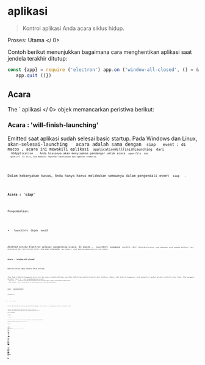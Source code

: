 # aplikasi

> Kontrol aplikasi Anda acara siklus hidup.

Proses:  Utama </ 0></p> 

Contoh berikut menunjukkan bagaimana cara menghentikan aplikasi saat jendela terakhir ditutup:

```javascript
const {app} = require ('electron') app.on ('window-all-closed', () = & gt; {
   app.quit ()})
```

## Acara

The ` aplikasi </ 0> objek memancarkan peristiwa berikut:</p>

<h3>Acara : 'will-finish-launching'</h3>

<p>Emitted saat aplikasi sudah selesai basic startup. Pada Windows dan Linux, <code> akan-selesai-launching </ 0>  acara adalah sama dengan <code> siap </ 0>  event ; di macos , acara ini mewakili aplikasi <code> applicationWillFinishLaunching </ 0> dari
 <code> NSApplication </ 0> . Anda biasanya akan menyiapkan pendengar untuk acara <code> open-file </ 0> dan
 <code> open-url </ 0> di sini, dan memulai reporter kecelakaan dan updater otomatis.</p>

<p>Dalam kebanyakan kasus, Anda hanya harus melakukan semuanya dalam pengendali event <code> siap </ 0>  .</p>

<h3>Acara : 'siap'</h3>

<p>Pengembalian:</p>

<ul>
<li><code> launchInfo </ 0> Objek <em> macOS </ 1></li>
</ul>

<p>Emitted ketika Elektron selesai menginisialisasi. Di macos , <code> launchInfo </ 0> memegang <code> userInfo </ 0> dari <code> NSUserNotification </ 0> yang digunakan untuk membuka aplikasi, jika diluncurkan dari Notification Center. Anda dapat menghubungi <code> app.isReady () </ 0> untuk memeriksa apakah acara ini telah dipecat.</p>

<h3>Acara : 'window-all-closed'</h3>

<p>Emitted ketika semua jendela telah ditutup.</p>

<p>Jika Anda tidak berlangganan acara ini dan semua jendela ditutup, perilaku defaultnya adalah berhenti dari aplikasi; Namun, jika Anda berlangganan, Anda mengontrol apakah aplikasi berhenti atau tidak. Jika pengguna menekan <code> Cmd + Q </ 0> , atau pengembang yang disebut
 <code> app.quit () </ 0> , Elektron pertama akan mencoba untuk menutup semua jendela dan kemudian memancarkan
 <code> akan- berhenti </ 0>  event , dan dalam hal ini <code> jendela-semua-ditutup </ 0>  acara tidak akan dipancarkan.</p>

<h3>Acara : 'sebelum-berhenti'</h3>

<p>Pengembalian:</p>

<ul>
<li><code> event </ 0>  Acara</li>
</ul>

<p>Emitted sebelum aplikasi mulai menutup jendela-jendelanya. Memanggil <code> event.preventDefault () </ 0> akan mencegah perilaku default, yang mengakhiri aplikasi.</p>

<p><strong> Catatan: </ 0> Jika aplikasi berhenti diprakarsai oleh <code> autoUpdater.quitAndInstall () </ 1> 
lalu <code> sebelum-berhenti </ 1> dipancarkan <em> setelah </ 2> memancarkan < 1> dekat </ 1>  acara pada semua jendela dan menutup mereka.</p>

<h3>Acara : 'akan-berhenti'</h3>

<p>Pengembalian:</p>

<ul>
<li><code> event </ 0>  Acara</li>
</ul>

<p>Emitted ketika semua jendela telah ditutup dan aplikasi akan berhenti. Memanggil <code> event.preventDefault () </ 0> akan mencegah perilaku default, yang mengakhiri aplikasi.</p>

<p>Lihat deskripsi <code> jendela-semua-ditutup </ 0>  acara untuk perbedaan antara <code> akan-berhenti </ 0> dan <code> jendela-semua-ditutup </ 0> peristiwa.</p>

<h3>Acara : 'berhenti'</h3>

<p>Pengembalian:</p>

<ul>
<li><code>event</ 0> Acara</li>
<li><code> exitCode </ 0> Integer</li>
</ul>

<p>Emitted saat aplikasi berhenti.</p>

<h3>Event : 'open-file' <em> macos </ 0></h3>

<p>Pengembalian:</p>

<ul>
<li><code>event</ 0> Acara</li>
<li><code> path </ 0>  String</li>
</ul>

<p>Emitted saat pengguna ingin membuka file dengan aplikasi. The <code> open-file yang </ 0> 
event biasanya dipancarkan saat aplikasi sudah terbuka dan OS ingin menggunakan kembali aplikasi untuk membuka file. <code> open-file </ 0> juga dipancarkan saat sebuah file diturunkan ke dok dan aplikasi belum berjalan. Pastikan untuk mendengarkan <code> open-file yang </ 0> acara sangat awal di startup aplikasi Anda untuk menangani kasus ini (bahkan sebelum <code> siap </ 0>  acara dipancarkan).</p>

<p>Anda harus menghubungi <code> event .preventDefault () </ 0> jika Anda ingin menangani acara ini .</p>

<p>Pada Windows, Anda harus mengurai <code> process.argv </ 0> (dalam proses utama) untuk mendapatkan filepath.</p>

<h3>Acara: 'buka-url' <em> macos </em></h3>

<p>Pengembalian:</p>

<ul>
<li><code>event` Acara</li> 

* `url` String</ul> 

Emitted saat pengguna ingin membuka URL dengan aplikasi. File ` Info.plist <code> aplikasi Anda
 harus menentukan skema url di dalam kunci <code> CFBundleURLTypes `, dan set ` NSPrincipalClass ` ke <0> AtomApplication </code>.

Anda harus menghubungi `event.preventDefault()` jika Anda ingin menangani acara ini.

### Acara: 'aktifkan' *macOS*

Pengembalian:

* `event` Acara
* `hasVisibleWindows` Boolean

Emitted saat aplikasi diaktifkan. Berbagai tindakan dapat memicu acara ini, seperti meluncurkan aplikasi untuk pertama kalinya, mencoba meluncurkan ulang aplikasi saat sudah berjalan, atau mengklik ikon dok atau ikon taskbar.

### Acara: 'lanjutkan aktivitas' *macOS*

Pengembalian:

* `event` Acara
* `ketik` String - String yang mengidentifikasi aktivitas. Maps ke [`NSUserActivity.activityType`](https://developer.apple.com/library/ios/documentation/Foundation/Reference/NSUserActivity_Class/index.html#//apple_ref/occ/instp/NSUserActivity/activityType).
* `userInfo` Objek - Berisi status spesifik aplikasi yang disimpan oleh aktivitas di perangkat lain.

Emitted selama [Handoff](https://developer.apple.com/library/ios/documentation/UserExperience/Conceptual/Handoff/HandoffFundamentals/HandoffFundamentals.html) saat aktivitas dari perangkat lain ingin dilanjutkan. Anda harus menghubungi `event.preventDefault()` jika Anda ingin menangani acara ini.

Aktivitas pengguna hanya dapat dilanjutkan di aplikasi yang memiliki ID Tim pengembang yang sama dengan aplikasi sumber aktivitas dan yang mendukung jenis aktivitas. Jenis aktivitas yang didukung ditentukan di aplikasi `Info.plist` di bawah tombol `NSUserActivityTypes`.

### Event: 'new-window-for-tab' *macOS*

Pengembalian:

* `event` Acara

Emitted saat pengguna mengklik tombol tab baru macOS asli. Tombol tab baru hanya terlihat jika arus `BrowserWindow` memiliki `tabbingIdentifier`

### Acara: 'browser-window-blur'

Pengembalian:

* `event` Acara
* `jendela` Jendela Peramban

Emitted ketika [browserWindow](browser-window.md) menjadi kabur.

### Acara: 'browser-window-focus'

Pengembalian:

* `event` Acara
* `jendela` JendelaPeramban

Emitted ketika [browserWindow](browser-window.md) terpusat.

### Acara: 'browser-window-created'

Pengembalian:

* `event` Acara
* `jendela` Jendela Peramban

Emitted ketika baru [browserWindow](browser-window.md) dibuat.

### Acara: 'isi web-dibuat'

Pengembalian:

* `event` Acara
* `webContents` KontenWeb

Emitted ketika baru [webContents](web-contents.md) dibuat.

### Acara: 'sertifikat-kesalahan'

Pengembalian:

* `event` Acara
* `webContents` [WebContents](web-contents.md)
* `url` String
* `error` String - Kode kesalahan
* `sertifikat` [Sertifikat](structures/certificate.md)
* `callback` Fungsi 
  * `isTrusted` Boolean - Apakah akan mempertimbangkan sertifikat sebagai terpercaya

Emitted ketika gagal untuk memverifikasi `certificate` untuk `url`, untuk mempercayai sertifikat Anda harus mencegah perilaku default dengan `event.preventDefault ()` dan memanggil `callback(true)`.

```javascript
const {app} = require ('electron') app.on('certificate-error', (event, webContents, url, error, certificate, callback) => {
   if (url === 'https://github.com') {
     // Verifikasi logika.
    event.preventDefault()
     callback(true)
   } else {
     callback (false)
   }})
```

### Acara: 'pilih-klien-sertifikat'

Pengembalian:

* `event` Acara
* `webContents` [WebContents](web-contents.md)
* `url` URL
* `certificateList` [Sertifikat[]](structures/certificate.md)
* `callback` Fungsi 
  * `sertifikat` [Sertifikat](structures/certificate.md) (opsional)

Emitted ketika sertifikat klien diminta.

The ` url </ 0> sesuai dengan entri navigasi meminta sertifikat klien dan <code> callback </ 0> bisa disebut dengan entri disaring dari daftar. Menggunakan
 <code>event.preventDefault()` mencegah aplikasi menggunakan sertifikat pertama dari toko.

```javascript
const {app} = require('electron') app.on('select-client-certificate', (event, webContents, url, list, callback) => {
 event.preventDefault()
 callback(daftar[0]) 
})    
```

### Acara: 'login'

Pengembalian:

* `event` Acara
* `webContents` [WebContents](web-contents.md)
* `permintaan` Obyek 
  * `method` String
  * `url` URL
  * `perujuk` URL
* `authInfo` Obyek 
  * ` isProxy </ 0>  Boolean</li>
<li><code>skema` String
  * `host` String
  * `port` Integer
  * `realm` String
* `callback` Fungsi 
  * `namapengguna` String
  * `katasandi` String

Emitted ketika `webContents` ingin melakukan auth dasar.

Perilaku default adalah membatalkan semua otentikasi, untuk menimpa ini Anda harus mencegah perilaku default dengan `event.preventDefault()` dan panggil `callback(nama pengguna, kata sandi)` dengan kredensial.

```javascript
const {app} = require('electron') app.on('login', (event, webContents, request, authInfo, callback) => {
 event.preventDefault()
 callback('username', 'secret')
})
```

### Acara: 'proses-gpu-jatuh'

Pengembalian:

* `event` Acara
* `terbunuh` Boolean

Emitted saat proses gpu macet atau terbunuh.

### Event: 'aksesibilitas-support-changed' *macOS* *Windows*

Pengembalian:

* `event` Acara
* `aksesibilitasSupportEnabled` Boolean - `true` saat dukungan aksesibilitas Chrome diaktifkan, `false` sebaliknya.

Emitted saat dukungan aksesibilitas Chrome berubah. Peristiwa ini terjadi saat teknologi bantu, seperti pembaca layar, diaktifkan atau dinonaktifkan. Lihat https://www.chromium.org/developers/design-documents/accessibility untuk lebih jelasnya.

## Metode

The `aplikasi` objek memiliki metode berikut:

**Catatan:** Beberapa metode hanya tersedia pada sistem operasi tertentu dan diberi label seperti itu.

### `app.quit()`

Cobalah untuk menutup semua jendela. The `sebelum-berhenti` acara akan dipancarkan pertama. Jika semua jendela berhasil ditutup, `akan-berhenti` acara akan dipancarkan dan secara default aplikasi akan mengakhiri.

Metode ini menjamin bahwa semua `beforeunload` dan `unload` event handlers dijalankan dengan benar. Ada kemungkinan bahwa sebuah jendela membatalkan berhenti dengan mengembalikan `false` pada pengendali event *Beforeunload</code>.</p> 

### `app.exit([exitCode])`

* `exitCode` Integer (opsional)

Keluar segera dengan `exitCode `. `exitCode` default ke 0.

Semua jendela akan ditutup segera tanpa meminta pengguna dan `sebelum-berhenti` dan `akan-berhenti` tidak akan dipancarkan.

### `app.relaunch([options])`

* `pilihan` Objek (opsional) 
  * `args` String[] - (opsional)
  * `execPath` String (opsional)

Luncurkan ulang aplikasi saat instance saat ini keluar.

Secara default, contoh baru akan menggunakan direktori kerja dan argumen baris perintah yang sama dengan instance saat ini. Bila `args` ditentukan, `args` akan dilewatkan sebagai argumen baris perintah. Ketika `execPath` dispesifikasikan, `execPath` akan dieksekusi untuk diluncurkan kembali alih-alih aplikasi saat ini.

Perhatikan bahwa metode ini tidak berhenti dari aplikasi saat dijalankan, Anda harus memanggil `app.quit` atau `app.exit` setelah memanggil `app.relaunch` ke buat aplikasi restart.

Saat `app.relaunch` dipanggil berkali-kali, beberapa contoh akan dimulai setelah instance saat ini keluar.

Contoh untuk me-restart instance saat ini segera dan menambahkan argumen baris perintah baru ke instance baru:

```javascript
const {app} = require ('electron') app.relaunch({args: process.argv.slice(1).concat(['-- relaunch'])}) app.exit(0)
```

### `app.isReady()`

Mengembalikan `Boolean` - `true` jika Elektron selesai menginisialisasi, `false` sebaliknya.

### `app.focus()`

Di Linux, fokus pada jendela yang pertama terlihat. Di macos, buat aplikasi yang aktif. Pada Windows, fokus pada jendela pertama aplikasi.

### `app.hide()` *macos*

Menyembunyikan semua jendela aplikasi tanpa meminimalkannya.

### `app.show()` *macos*

Menunjukkan jendela aplikasi setelah disembunyikan. Tidak secara otomatis memfokuskannya.

### `app.getAppPath()`

Mengembalikan `String` - Direktori aplikasi saat ini.

### `app.getPath(nama)`

* `nama` String

Mengembalikan `String` - Path ke direktori khusus atau file yang terkait dengan `nama`. Pada kegagalan sebuah `Error` dilempar.

Anda dapat meminta jalur berikut dengan namanya:

* `home` Direktori home pengguna.
* `dataaplikasi` Direktori data aplikasi per pengguna, yang secara default menunjuk ke: 
  * `%APPDATA%` di Windows
  * `$XDG_CONFIG_HOME` atau `~/.config` di Linux
  * `~/Library/Application Support` di macos
* `userData` Direktori untuk menyimpan file konfigurasi aplikasi Anda, yang secara default merupakan direktori `appData` yang ditambahkan dengan nama aplikasi Anda.
* `temp` Direktori sementara.
* `exe` File eksekusi saat ini.
* `modul` The `libchromiumcontent` perpustakaan.
* `desktop` Direktori Desktop pengguna saat ini.
* `dokumen` Direktori untuk "My Documents" pengguna.
* `download` Direktori untuk download pengguna.
* `musik` Direktori untuk musik pengguna.
* `gambar` Direktori untuk gambar pengguna.
* `video` Direktori untuk video pengguna.
* `pepperFlashSystemPlugin` Path lengkap ke versi sistem plugin Pepper Flash.

### `app.getFileIcon(path[, options], callback)`

* `path` String
* `pilihan` Objek (opsional) 
  * `ukuran` Tali 
    * `kecil` - 16x16
    * `normal` - 32x32
    * `besar` - 48x48 di *Linux*, 32x32 pada *Windows*, tidak didukung di *macOS*.
* `callback` Fungsi 
  * `error` Kesalahan
  * `ikon` [NativeImage](native-image.md)

Mengambil ikon terkait jalur.

Pada *Windows*, ada 2 macam ikon:

* Ikon terkait dengan ekstensi file tertentu, seperti `.mp3`, `.png`, dll.
* Ikon di dalam file itu sendiri, seperti `.exe`, `.dll`, `.ico`.

Pada *Linux* dan *macOS*, ikon bergantung pada aplikasi yang terkait dengan jenis file mime.

### `app.setPath(nama, path)`

* `nama` String
* `path` String

Menimpa `path` ke direktori khusus atau file yang terkait dengan `nama`. Jika path menentukan direktori yang tidak ada, direktori akan dibuat dengan metode ini. Pada kegagalan sebuah `Error` dilempar.

Anda hanya dapat menimpa jalur dari `nama` didefinisikan dalam `app.getPath`.

Secara default, cookie dan cache halaman web akan disimpan di bawah direktori `userData`. Jika Anda ingin mengubah lokasi ini, Anda harus mengganti path `userData` sebelum event `ready` dari modul `app` dipancarkan.

### `app.getVersion()`

Mengembalikan `String` - Versi aplikasi yang dimuat. Jika tidak ada versi yang ditemukan di file `package.json` aplikasi, versi dari paket saat ini atau yang dapat dijalankan akan dikembalikan.

### `app.getName()`

Mengembalikan `String` - Nama aplikasi saat ini, yang merupakan nama di file `package.json` aplikasi.

Biasanya `nama` bidang `package.json` adalah nama lowercased singkat, menurut npm modul spec. Anda juga harus menentukan bidang `productName`, yang merupakan nama lengkap kapitalisasi aplikasi Anda, dan mana yang lebih disukai dari `nama`oleh Elektron.

### `app.setName(nama)`

* `nama` String

Ganti nama aplikasi saat ini.

### `app.getLocale()`

Mengembalikan `String` - Lokal aplikasi saat ini. Nilai pengembalian yang mungkin didokumentasikan [di sini](locales.md).

**Catatan:** Saat mendistribusikan aplikasi yang dikemas, Anda juga harus mengirimkan map `locales`.

**Catatan:** Pada Windows Anda harus meneleponnya setelah `ready` dipancarkan.

### `app.addRecentDocument(path)` *macOS* *Windows*

* `path` String

Menambahkan `path` ke daftar dokumen terbaru.

Daftar ini dikelola oleh OS. Pada Windows Anda bisa mengunjungi daftar dari task bar, dan di macos Anda bisa mengunjunginya dari menu dock.

### `app.clearRecentDocuments()` *macOS* *Windows*

Menghapus daftar dokumen terbaru.

### `app.setAsDefaultProtocolClient(protokol[,path, args])` *macOS**Windows*

* `protocol` String - Nama protokol Anda, tanpa `://`. Jika Anda ingin aplikasi Anda menangani tautan `elektron://`, hubungi metode ini dengan `elektron` sebagai parameternya.
* `path` String (opsional) *Windows* - Default ke `process.execPath`
* `args` String[] (opsional) *Windows* - Default ke array kosong

Mengembalikan `Boolean` - Apakah panggilan berhasil.

Metode ini menetapkan executable saat ini sebagai pengendali default untuk sebuah protokol (alias skema URI). Ini memungkinkan Anda mengintegrasikan aplikasi Anda lebih dalam ke dalam sistem operasi. Setelah terdaftar, semua link dengan `your-protocol://` akan dibuka dengan executable saat ini. Seluruh link, termasuk protokol, akan diteruskan ke aplikasi Anda sebagai parameter.

Pada Windows Anda dapat menyediakan jalur parameter opsional, jalur ke executable Anda, dan args, serangkaian argumen yang akan dikirimkan ke executable Anda saat diluncurkan.

**Catatan:** Pada macOS, Anda hanya dapat mendaftarkan protokol yang telah ditambahkan ke aplikasi `info.plist`, yang tidak dapat diubah saat runtime. Namun Anda dapat mengubah file dengan editor teks sederhana atau skrip selama waktu pembuatan. Silahkan lihat [dokumentasi Apple](https://developer.apple.com/library/ios/documentation/General/Reference/InfoPlistKeyReference/Articles/CoreFoundationKeys.html#//apple_ref/doc/uid/TP40009249-102207-TPXREF115) untuk rincian.

The API menggunakan Windows Registry dan LSSetDefaultHandlerForURLScheme internal.

### `app.removeAsDefaultProtocolClient(protokol[, path, args])` *macOS* *Windows*

* `protocol` String - Nama protokol Anda, tanpa `://`.
* `path` String (opsional) *Windows* - Default ke `process.execPath`
* `args` String[] (opsional) *Windows* - Default ke array kosong

Mengembalikan `Boolean` - Apakah panggilan berhasil.

Metode ini memeriksa apakah saat ini dapat dieksekusi sebagai pengendali default untuk sebuah protokol (alias skema URI). Jika demikian, itu akan menghapus aplikasi sebagai penangan default.

### `app.isDefaultProtocolClient(protokol[, path, args])` *macOS* *Windows*

* `protocol` String - Nama protokol Anda, tanpa `://`.
* `path` String (opsional) *Windows* - Default ke `process.execPath`
* `args` String[] (opsional) *Windows* - Default ke array kosong

Mengembalikan `Boolean`

Metode ini memeriksa apakah executable saat ini adalah default handler untuk sebuah protokol (alias skema URI). Jika demikian, itu akan kembali benar. Jika tidak, itu akan kembali salah.

**Catatan:** Pada macOS, Anda dapat menggunakan metode ini untuk memeriksa apakah aplikasi telah terdaftar sebagai pengendali protokol default untuk sebuah protokol. Anda juga dapat memverifikasi ini dengan memeriksa `~/Library/Preferences/com.apple.LaunchServices.plist` pada mesin macOS. Silahkan lihat [dokumentasi Apple](https://developer.apple.com/library/mac/documentation/Carbon/Reference/LaunchServicesReference/#//apple_ref/c/func/LSCopyDefaultHandlerForURLScheme) untuk rincian.

The API menggunakan Windows Registry dan LSCopyDefaultHandlerForURLScheme internal.

### `app.setUserTasks(tugas)` *Windows*

* `tugas` [ Tugas[] ](structures/task.md) - Array dari `Tugas` objek

Tambahkan `tugas` ke kategori [Tugas](http://msdn.microsoft.com/en-us/library/windows/desktop/dd378460(v=vs.85).aspx#tasks) JumpList di Windows.

`tugas` adalah berbagai dari [`Tugas`](structures/task.md) benda.

Mengembalikan `Boolean` - Apakah panggilan berhasil.

**Catatan:** Jika Anda ingin menyesuaikan Daftar Langsung gunakan lebih banyak lagi `app.setJumpList(categories)`.

### `app.getJumpListSettings()` *Windows*

Mengembalikan `Objek`:

* `minItems` Integer - The minimum jumlah item yang akan ditampilkan dalam Daftar Langsung (untuk penjelasan lebih rinci tentang nilai ini melihat [MSDN docs](https://msdn.microsoft.com/en-us/library/windows/desktop/dd378398(v=vs.85).aspx)).
* `removedItems` [JumpListItem[]](structures/jump-list-item.md) - Array dari `JumpListItem` objek yang sesuai dengan item yang telah dihapus pengguna dari kategori khusus dalam Daftar Langsung. Item ini tidak boleh ditambahkan kembali ke Daftar Langsung di panggilan **berikutnya** ke `app.setJumpList()`, Windows tidak akan menampilkan kategori khusus yang berisi salah satu dari yang dihapus item.

### `app.setJumpList(kategori)` *Windows*

* `kategori` [JumpListCategory[]](structures/jump-list-category.md) atau `nol` - Array of `JumpListCategory` benda.

Mengatur atau menghapus Daftar Langsung kustom untuk aplikasi, dan mengembalikan salah satu dari string berikut:

* `ok` - Tidak ada yang salah.
* `error` - Satu atau beberapa kesalahan terjadi, aktifkan logging runtime untuk mengetahui kemungkinan penyebabnya.
* `invalidSeparatorError` - Upaya dilakukan untuk menambahkan pemisah ke kategori khusus dalam Daftar Langsung. Pemisah hanya diperbolehkan dalam kategori `Tugas` standar.
* `fileTypeRegistrationError` - Upaya dilakukan untuk menambahkan tautan file ke Daftar Langsung untuk jenis file yang tidak terdaftar dalam aplikasi.
* `customCategoryAccessDeniedError` - Kategori khusus tidak dapat ditambahkan ke Daftar Langsung karena pengaturan kebijakan privasi atau grup pengguna.

Jika `kategori` adalah `null` daftar Jump kustom yang telah ditetapkan sebelumnya (jika ada) akan diganti oleh Daftar Langsung standar untuk aplikasi (dikelola oleh Windows).

**Catatan:** Jika objek `JumpListCategory` tidak memiliki `tipe` atau `nama` properti yang ditetapkan maka `tipe` diasumsikan `tugas`. Jika `nama` properti diatur tetapi `ketik` properti dihilangkan maka `ketik` diasumsikan `kustom`.

**Catatan:** Pengguna dapat menghapus item dari kategori khusus, dan Windows tidak mengizinkan item yang dihapus ditambahkan ke dalam kategori khusus sampai **setelah** panggilan sukses berikutnya ke `app.setJumpList(kategori)`. Setiap usaha untuk menambahkan kembali item yang dihapus ke kategori khusus lebih awal dari pada itu akan mengakibatkan keseluruhan kategori khusus dihilangkan dari Daftar Langsung. Daftar item yang dihapus dapat diperoleh dengan menggunakan `app.getJumpListSettings()`.

Berikut adalah contoh sederhana untuk membuat Daftar Langsung kustom:

```javascript
const {app} = require ('electron') app.setJumpList([
   {
     type: 'custom',
     name: 'Proyek Terbaru',
     item: [
       {type: 'file', path: 'C:\\Projects\\project1.proj '},
       {type:' file ', path: 'C:\\Projects\\project2.proj '}
     ]
   },
   { // memiliki nama jadi `type` diasumsikan sebagai nama "custom"
 : 'Tools',
     item: [
       {
         type: 'task',
         title: 'Tool A',
         program: process.execPath,
         args: '--run-tool-a',
         icon: process.execPath,
         iconIndex: 0,
         deskripsi : 'Runs Tool A'
       },
       {
         type: 'task',
        judul: 'Alat B',
         program: process.execPath,
        args: '--run-tool-b',
         icon: process.execPath,
         iconIndex: 0,
         description: 'Runs Tool B'
       }
     ]
   },
 {type: 'frequent' },
 {// tidak memiliki nama dan tipe tidak ada Jadi `tipe` diasumsikan sebagai item "tugas": [
{
 type: 'task',
 title: 'New Project',
 program: process.execPath,
 args: '--new-project',
 deskripsi: 'Buat yang baru proyek.'
},
 {type: 'separator' },
{
 type: 'task',
 title: 'Recover Project',
 program: process.execPath,
 args: '--recover-project',
 deskripsi: 'Recover Project'
}
]
}
])
```

### `app.makeSingleInstance(callback)`

* `callback` Fungsi 
  * `argv` String[] - Sebuah array dari argumen baris perintah kedua
  * `workingDirectory` String - Direktori kerja contoh kedua

Mengembalikan `Boolean`.

Metode ini membuat aplikasi Anda menjadi Aplikasi Instan Tunggal - alih-alih membiarkan beberapa contoh aplikasi Anda berjalan, ini akan memastikan bahwa hanya satu contoh aplikasi Anda yang berjalan, dan contoh lainnya memberi isyarat contoh ini dan keluar.

`callback` akan dipanggil oleh instance pertama dengan `callback(argv, workingDirectory)` ketika instance kedua telah dieksekusi. `argv` adalah argumen argumen baris kedua dari Array, dan `workingDirectory` adalah direktori kerja saat ini. Biasanya aplikasi merespon hal ini dengan membuat jendela utama mereka fokus dan tidak diminimalisir.

The `callback` dijamin akan dieksekusi setelah `siap` acara dari `aplikasi` akan dipancarkan.

Metode ini mengembalikan `false` jika proses Anda adalah contoh utama aplikasi dan aplikasi Anda harus terus dimuat. Dan mengembalikan `true` jika proses Anda telah mengirimkan parameternya ke instance lain, dan Anda harus segera berhenti.

Pada macOS sistem memberlakukan instance tunggal secara otomatis saat pengguna mencoba membuka instance kedua aplikasi Anda di Finder, dan acara `open-file` dan `open-url` akan dipancarkan untuk bahwa. Namun saat pengguna memulai aplikasi Anda di jalur perintah mekanisme contoh tunggal sistem akan dilewati dan Anda harus menggunakan metode ini untuk memastikan satu contoh.

Contoh mengaktifkan jendela contoh utama saat instance kedua dimulai:

```javascript
const {app} = require('electron') biarkan myWindow = null const isSecondInstance = app.makeSingleInstance ((commandLine, workingDirectory) => {
   // Seseorang mencoba untuk menjalankan instance kedua, kita harus memusatkan jendela kita.
  jika (myWindow) {
     if (myWindow.isMinimized()) myWindow.restore()
     myWindow.focus()
   }}) if (isSecondInstance) {
   app.quit()} // buat myWindow, muat sisa aplikasi, dll...
app.on('siap', () => {})
```

### `app.releaseSingleInstance()`

Rilis semua kunci yang diciptakan oleh `makeSingleInstance`. Ini akan memungkinkan beberapa contoh aplikasi sekali lagi berjalan berdampingan.

### `app.setUserAktivitas(ketik, userInfo[, webpageURL])` *macOS*

* `ketik` String - Unik mengidentifikasi aktivitas. Maps ke [`NSUserActivity.activityType`](https://developer.apple.com/library/ios/documentation/Foundation/Reference/NSUserActivity_Class/index.html#//apple_ref/occ/instp/NSUserActivity/activityType).
* `userInfo` Objek - Negara khusus aplikasi untuk disimpan untuk digunakan oleh perangkat lain.
* `webpageURL` String (opsional) - Halaman web dimuat di browser jika tidak ada aplikasi yang sesuai untuk dipasang pada perangkat yang dilanjutkan. Skema ini harus `http` atau `https`.

Membuat `NSUserActivity` dan menetapkannya sebagai aktivitas saat ini. Aktivitas ini memenuhi syarat untuk [Handoff](https://developer.apple.com/library/ios/documentation/UserExperience/Conceptual/Handoff/HandoffFundamentals/HandoffFundamentals.html) ke perangkat lain sesudahnya.

### `app.getCurrentActivityType()` *macOS*

Mengembalikan `String` - Jenis aktivitas yang sedang berjalan.

### `app.setAppUserModelId(id)` *Windows*

* `id` String

Ubah [User ID Model Aplikasi](https://msdn.microsoft.com/en-us/library/windows/desktop/dd378459(v=vs.85).aspx) menjadi `id`.

### `app.importCertificate(opsi, callback)` *LINUX*

* `pilihan` Obyek 
  * `sertifikat` String - Path untuk berkas pkcs12.
  * `kata sandi` String - Passphrase untuk sertifikat.
* `callback` Fungsi 
  * `hasil` Integer - Hasil impor.

Impor sertifikat dalam format pkcs12 ke toko sertifikat platform. `callback` dipanggil dengan `hasil` dari operasi impor, nilai `` menunjukkan keberhasilan sementara nilai lainnya mengindikasikan kegagalan menurut kromium [net_error_list](https://code.google.com/p/chromium/codesearch#chromium/src/net/base/net_error_list.h).

### `app.disableHardwareAcceleration()`

Nonaktifkan akselerasi perangkat keras untuk aplikasi saat ini.

Metode ini hanya bisa dipanggil sebelum aplikasi sudah siap.

### `app.disableDomainBlockingFor3DAPIs()`

Secara default, Chromium menonaktifkan API 3D (misalnya WebGL) sampai dimulai ulang per basis domain jika proses GPU mogok terlalu sering. Fungsi ini menonaktifkan perilaku itu.

Metode ini hanya bisa dipanggil sebelum aplikasi sudah siap.

### `app.getAppMemoryInfo()` *Tidak berlaku lagi*

Pengembalian [`ProcessMetric[]`](structures/process-metric.md): Array dari `ProcessMetric` benda-benda yang sesuai dengan memori dan penggunaan cpu statistik dari semua proses yang terkait dengan aplikasi. **Catatan:** Metode ini tidak berlaku lagi, gunakan `app.getAppMetrics()`.

### `app.getAppMetrics()`

Pengembalian [`ProcessMetric[]`](structures/process-metric.md): Array dari `ProcessMetric` benda-benda yang sesuai dengan memori dan penggunaan cpu statistik dari semua proses yang terkait dengan aplikasi.

### `app.getGpuFeatureStatus()`

Mengembalikan [`GPUFeatureStatus`](structures/gpu-feature-status.md) - Status Fitur Gambar dari `chrome://gpu/`.

### `app.setBadgeCount(count)` *Linux* *macOS*

* `hitung` Integer

Mengembalikan `Boolean` - Apakah panggilan berhasil.

Menetapkan lencana penghitung untuk aplikasi saat ini. Menetapkan hitungan ke `` akan menyembunyikan lencana.

Di macOS itu terlihat di ikon dermaga. Di Linux hanya bekerja untuk Unity launcher,

**Note:** Unity launcher mensyaratkan adanya a `.desktop` file untuk bekerja, untuk informasi lebih lanjut silahkan baca [Desktop Environment Integration](../tutorial/desktop-environment-integration.md#unity-launcher-shortcuts-linux).

### `app.getBadgeCount()` *Linux* *macOS*

Mengembalikan `Integer` - Nilai saat ini ditampilkan di lencana penghitung.

### `app.isUnityRunning()` *Linux*

Mengembalikan `Boolean` - Apakah lingkungan desktop saat ini adalah Unity launcher.

### `app.getLoginItemSettings([options])` *macOS* *Windows*

* `pilihan` Objek(opsional) 
  * `path` String (opsional) *Windows* - Jalur yang dapat dieksekusi untuk dibandingkan dengan. Default ke `process.execPath`.
  * `args` String[] (opsional) *Windows* - Argumen baris perintah untuk membandingkan lawan. Default ke array kosong.

Jika Anda memberikan `path` dan `args` pilihan untuk `app.setLoginItemSettings` maka Anda harus melewati argumen yang sama di sini untuk `openAtLogin` untuk diatur dengan benar.

Mengembalikan `Objek`:

* `openAtLogin` Aljabar Boolean - `benar` jika app diatur untuk membuka di login.
* `openAsHidden` Boolean - `true` jika aplikasi disetel untuk dibuka sebagai tersembunyi saat masuk. Pengaturan ini hanya didukung pada macOS.
* `isOpenedAtLogin` Boolean - `true` jika aplikasi dibuka saat masuk secara otomatis. Pengaturan ini hanya didukung pada macOS.
* `wasOpenedAsHidden` Boolean - `true` if the app was opened as a hidden login item. Ini menunjukkan bahwa aplikasi tidak boleh membuka jendela saat startup. Pengaturan ini hanya didukung pada macOS.
* `restoreState` Boolean - `true` jika aplikasi dibuka sebagai item masuk yang harus mengembalikan negara dari sesi sebelumnya. Ini menunjukkan bahwa apl harus mengembalikan jendela yang buka terakhir kali aplikasi ditutup. Pengaturan ini hanya didukung pada macOS.

**Catatan:** API ini tidak berpengaruh pada [MAS membangun](../tutorial/mac-app-store-submission-guide.md).

### `app.setLoginItemSettings(pengaturan)` *macOS* *Windows*

* `pengaturan` Obyek 
  * `openAtLogin` Boolean (opsional) - `true` untuk membuka aplikasi saat masuk, `false` untuk menghapus aplikasi sebagai item masuk. Default ke `false`.
  * `openAsHidden` Boolean (opsional) - `true` untuk membuka aplikasi sebagai tersembunyi. Default ke `false`. Pengguna dapat mengedit setelan ini dari Preferensi Sistem jadi `app.getLoginItemStatus().BeenOpenedAsHidden` harus diperiksa saat aplikasi dibuka untuk mengetahui nilai saat ini. Pengaturan ini hanya didukung pada macOS.
  * `path` String (opsional) *Windows* - Eksekusi untuk diluncurkan saat login. Default ke `process.execPath`.
  * `args` String[] (opsional) *Windows* - Argumen baris perintah untuk lolos ke eksekusi. Default ke array kosong. Berhati-hatilah untuk membungkus jalan dengan tanda petik.

Tetapkan setelan item masuk aplikasi.

Untuk bekerja dengan < AutoUpdater `Elektron` pada Windows, yang menggunakan [Squirrel](https://github.com/Squirrel/Squirrel.Windows), Anda ingin menyetel jalur peluncuran ke Update.exe, dan meneruskan argumen yang menentukan nama aplikasi Anda. Sebagai contoh:

```javascript
const appFolder = path.dirname(process.execPath) const updateExe = path.resolve(appFolder, '..', 'Update.exe') const exeName = path.basename(process.execPath) app.setLoginItemSettings ({
   openAtLogin: true,
   path: updateExe,
   args: [
     '--processStart', `"${exeName}"`,
     '--process-start-args', `"--hidden"`
   ]})
```

**Catatan:** ini API tidak berpengaruh pada [MAS membangun](../tutorial/mac-app-store-submission-guide.md).

### `app.isAccessibilitySupportEnabled()` *macOS* *Windows*

Mengembalikan `Boolean` - `true` jika dukungan aksesibilitas Chrome diaktifkan, `salah` sebaliknya. API ini akan mengembalikan `true` jika penggunaan teknologi bantu, seperti pembaca layar, telah terdeteksi. Lihat https://www.chromium.org/developers/design-documents/accessibility untuk lebih jelasnya.

### `app.setAboutPanelOptions(opsi)` *macOS*

* `pilihan` Obyek 
  * `applicationName` String (opsional) - Nama aplikasi.
  * `applicationVersion` String (opsional) - Versi aplikasi.
  * `hak cipta` String (opsional) - Informasi hak cipta.
  * `kredit` String (opsional) - Informasi kredit.
  * `version` String (opsional) - Nomor versi pembuatan aplikasi.

Tetapkan opsi tentang panel. Ini akan menimpa nilai yang didefinisikan di file `.plist` aplikasi. Lihat [dokumentasi Apple](https://developer.apple.com/reference/appkit/nsapplication/1428479-orderfrontstandardaboutpanelwith?language=objc) untuk detail lebih lanjut.

### `app.commandLine.appendSwitch(beralih [, nilai])`

* `switch` String - Sakelar baris perintah
* `value` String (opsional) - Nilai untuk saklar yang diberikan

Tambahkan peralihan (dengan `nilai opsional`) ke baris perintah Chromium.

**Catatan:** Ini tidak akan mempengaruhi `process.argv`, dan terutama digunakan oleh pengembang untuk mengontrol perilaku Kromium beberapa tingkat rendah.

### `app.commandLine.appendArgument (nilai)`

* `nilai` String - argumen untuk menambahkan ke baris perintah

Tambahkan argumen ke baris perintah Chromium. Argumen akan dikutip dengan benar.

**Catatan:** Ini tidak akan mempengaruhi `process.argv`.

### `app.enableMixedSandbox()` *macOS* *Windows*

Mengaktifkan mode kotak pasir campuran di aplikasi.

Metode ini hanya bisa dipanggil sebelum aplikasi sudah siap.

### `app.dock.bounce()` *macOS*

* `jenis` String (opsional) - dapat `kritis` atau `informasi`. Default adalah `informasi`

Ketika `kritis` dilewatkan, ikon dermaga akan terpental sampai aplikasi menjadi aktif atau permintaan dibatalkan.

Ketika `informasi` dilewatkan, ikon dermaga akan bangkit untuk satu detik. Namun, permintaan tetap aktif sampai aplikasi menjadi aktif atau permintaan dibatalkan.

Mengembalikan `Integer` ID yang mewakili permintaan.

### `app.dock.cancelBounce(id)` Linux *macOS*

* `identitas` Integer

Membatalkan bouncing `id`.

### `app.dock.downloadFinished(filePath)` *Windows*

* ` format </ 0> String</li>
</ul>

<p>Memantapkan Download stack jika filePath ada di dalam folder Downloads.</p>

<h3><code>app.dock.setBadge (teks)` *macOS*</h3> 
  * `teks` String
  
  Menetapkan string yang akan ditampilkan di area badging dermaga.
  
  ### `app.dock.getBadge()` *macos*
  
  Mengembalikan `String` - String badge dari dok.
  
  ### `app.dock.hide()` *macOS*
  
  Sembunyikan ikon dok.
  
  ### `app.dock.show()` *macos*
  
  Tampilkan ikon dok.
  
  ### `app.dock.isVisible()` *macos*
  
  Mengembalikan `Boolean` - Apakah ikon dermaga terlihat. Panggilan `app.dock.show()` bersifat asinkron sehingga metode ini mungkin tidak kembali benar segera setelah panggilan itu.
  
  ### `app.dock.setMenu (menu)` *macos*
  
  * ` menu </ 0>  <a href="menu.md"> Menu </ 1></li>
</ul>

<p>Mengatur aplikasi <a href="https://developer.apple.com/library/mac/documentation/Carbon/Conceptual/customizing_docktile/concepts/dockconcepts.html#//apple_ref/doc/uid/TP30000986-CH2-TPXREF103"> dock menu </ 0>.</p>

<h3><code> app.dock.setIcon (gambar) </ 0>  <em> macos </ 1></h3>

<ul>
<li><code> gambar </ 0> ( <a href="native-image.md"> NativeImage </ 1> | String )</li>
</ul>

<p>Menetapkan <code>gambar` yang terkait dengan ikon dermaga ini.</p>